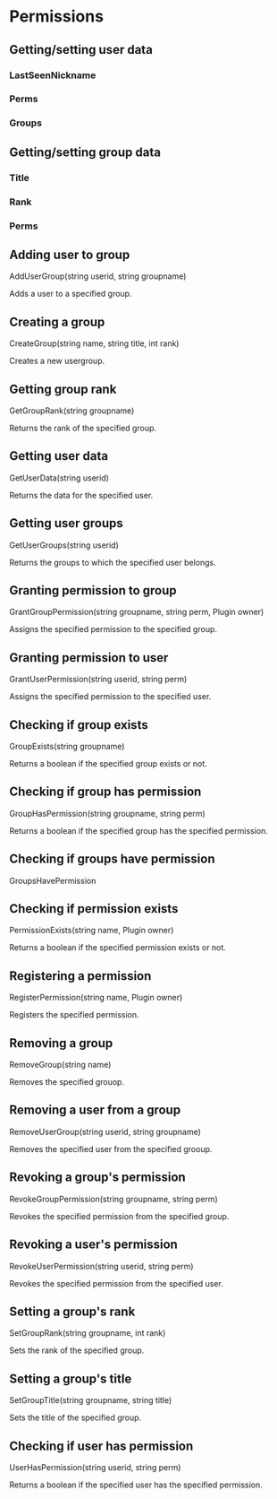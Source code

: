 # Permissions

## Getting/setting user data

### LastSeenNickname


### Perms


### Groups



## Getting/setting group data

### Title


### Rank


### Perms



## Adding user to group

AddUserGroup(string userid, string groupname)

Adds a user to a specified group.

## Creating a group

CreateGroup(string name, string title, int rank)

Creates a new usergroup.

## Getting group rank

GetGroupRank(string groupname)

Returns the rank of the specified group.

## Getting user data

GetUserData(string userid)

Returns the data for the specified user.

## Getting user groups

GetUserGroups(string userid)

Returns the groups to which the specified user belongs.

## Granting permission to group

GrantGroupPermission(string groupname, string perm, Plugin owner)

Assigns the specified permission to the specified group.

## Granting permission to user

GrantUserPermission(string userid, string perm)

Assigns the specified permission to the specified user.

## Checking if group exists

GroupExists(string groupname)

Returns a boolean if the specified group exists or not.

## Checking if group has permission

GroupHasPermission(string groupname, string perm)

Returns a boolean if the specified group has the specified permission.

## Checking if groups have permission

GroupsHavePermission

## Checking if permission exists

PermissionExists(string name, Plugin owner)

Returns a boolean if the specified permission exists or not.

## Registering a permission

RegisterPermission(string name, Plugin owner)

Registers the specified permission.

## Removing a group

RemoveGroup(string name)

Removes the specified grouop.

## Removing a user from a group

RemoveUserGroup(string userid, string groupname)

Removes the specified user from the specified grooup.

## Revoking a group's permission

RevokeGroupPermission(string groupname, string perm)

Revokes the specified permission from the specified group.

## Revoking a user's permission

RevokeUserPermission(string userid, string perm)

Revokes the specified permission from the specified user.

## Setting a group's rank

SetGroupRank(string groupname, int rank)

Sets the rank of the specified group.

## Setting a group's title

SetGroupTitle(string groupname, string title)

Sets the title of the specified group.

## Checking if user has permission

UserHasPermission(string userid, string perm)

Returns a boolean if the specified user has the specified permission.
